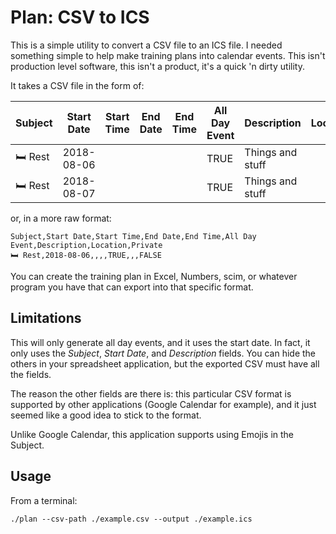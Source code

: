 # Plan: CSV to ICS

This is a simple utility to convert a CSV file to an ICS file. I needed something simple to help make training plans into calendar events. This isn't production level software, this isn't a product, it's a quick 'n dirty utility.

It takes a CSV file in the form of:

| Subject | Start Date | Start Time | End Date | End Time | All Day Event | Description | Location | Private |
|---------|------------|------------|----------|----------|---------------|-------------|----------|---------|
| 🛏 Rest | 2018-08-06 |            |          |          |     TRUE      | Things and stuff |      |  FALSE |
| 🛏 Rest | 2018-08-07 |            |          |          |     TRUE      | Things and stuff |      |  FALSE |

or, in a more raw format:

    Subject,Start Date,Start Time,End Date,End Time,All Day Event,Description,Location,Private
    🛏 Rest,2018-08-06,,,,TRUE,,,FALSE

You can create the training plan in Excel, Numbers, scim, or whatever program you have that can export into that specific format.

## Limitations

This will only generate all day events, and it uses the start date. In fact, it only uses the _Subject_, _Start Date_, and _Description_ fields. You can hide the others in your spreadsheet application, but the exported CSV must have all the fields.

The reason the other fields are there is: this particular CSV format is supported by other applications (Google Calendar for example), and it just seemed like a good idea to stick to the format.

Unlike Google Calendar, this application supports using Emojis in the Subject.

## Usage

From a terminal:

    ./plan --csv-path ./example.csv --output ./example.ics
